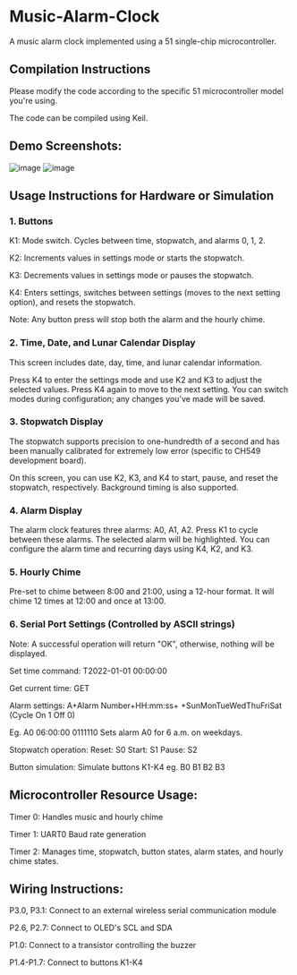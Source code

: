 # Music-Alarm-Clock
A music alarm clock implemented using a 51 single-chip microcontroller.

## Compilation Instructions

Please modify the code according to the specific 51 microcontroller model you're using.

The code can be compiled using Keil.

## Demo Screenshots:
![image](https://user-images.githubusercontent.com/34548095/227974853-45a47138-2993-46ae-a068-3b32bcb86e06.png)
![image](https://user-images.githubusercontent.com/34548095/227981843-f70dc13d-2453-4348-bebf-3de8b77d7fcd.png)

## Usage Instructions for Hardware or Simulation

### 1. Buttons

K1: Mode switch. Cycles between time, stopwatch, and alarms 0, 1, 2.

K2: Increments values in settings mode or starts the stopwatch.

K3: Decrements values in settings mode or pauses the stopwatch.

K4: Enters settings, switches between settings (moves to the next setting option), and resets the stopwatch.

Note: Any button press will stop both the alarm and the hourly chime.

### 2. Time, Date, and Lunar Calendar Display

This screen includes date, day, time, and lunar calendar information.

Press K4 to enter the settings mode and use K2 and K3 to adjust the selected values. Press K4 again to move to the next setting. You can switch modes during configuration; any changes you've made will be saved.

### 3. Stopwatch Display

The stopwatch supports precision to one-hundredth of a second and has been manually calibrated for extremely low error (specific to CH549 development board).

On this screen, you can use K2, K3, and K4 to start, pause, and reset the stopwatch, respectively. Background timing is also supported.

### 4. Alarm Display

The alarm clock features three alarms: A0, A1, A2. Press K1 to cycle between these alarms. The selected alarm will be highlighted. You can configure the alarm time and recurring days using K4, K2, and K3.

### 5. Hourly Chime

Pre-set to chime between 8:00 and 21:00, using a 12-hour format. It will chime 12 times at 12:00 and once at 13:00.

### 6. Serial Port Settings (Controlled by ASCII strings)

Note: A successful operation will return "OK", otherwise, nothing will be displayed.

Set time command: T2022-01-01 00:00:00

Get current time: GET

Alarm settings: A+Alarm Number+HH:mm:ss+ +SunMonTueWedThuFriSat (Cycle On 1 Off 0)

Eg. A0 06:00:00 0111110      Sets alarm A0 for 6 a.m. on weekdays.

Stopwatch operation: Reset: S0 Start: S1 Pause: S2 

Button simulation: Simulate buttons K1-K4 eg. B0 B1 B2 B3 

## Microcontroller Resource Usage:

Timer 0: Handles music and hourly chime

Timer 1: UART0 Baud rate generation

Timer 2: Manages time, stopwatch, button states, alarm states, and hourly chime states.

## Wiring Instructions:

P3.0, P3.1: Connect to an external wireless serial communication module

P2.6, P2.7: Connect to OLED's SCL and SDA

P1.0: Connect to a transistor controlling the buzzer

P1.4-P1.7: Connect to buttons K1-K4

